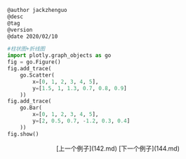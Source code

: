 
```markdown
@author jackzhenguo
@desc
@tag
@version 
@date 2020/02/10
```

```python
#柱状图+折线图
import plotly.graph_objects as go
fig = go.Figure()
fig.add_trace(
    go.Scatter(
        x=[0, 1, 2, 3, 4, 5],
        y=[1.5, 1, 1.3, 0.7, 0.8, 0.9]
    ))
fig.add_trace(
    go.Bar(
        x=[0, 1, 2, 3, 4, 5],
        y=[2, 0.5, 0.7, -1.2, 0.3, 0.4]
    ))
fig.show()
```    

<center>[上一个例子](142.md)    [下一个例子](144.md)</center>